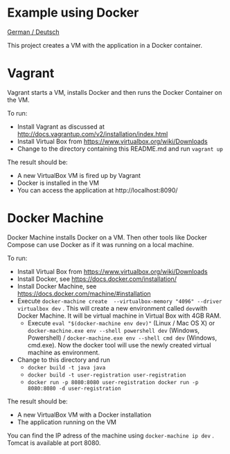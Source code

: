 Example using Docker
==============

[German / Deutsch](LIESMICH.md)

This project creates a VM with the application in a Docker
container.


# Vagrant

Vagrant starts a VM, installs Docker and then runs the Docker
Container on the VM.

To run:

- Install Vagrant as discussed at
  http://docs.vagrantup.com/v2/installation/index.html
- Install Virtual Box from https://www.virtualbox.org/wiki/Downloads
- Change to the directory containing this README.md and run `vagrant
   up`

The result should be:

- A new VirtualBox VM is fired up by Vagrant
- Docker is installed in the VM
- You can access the application at http://localhost:8090/

# Docker Machine

Docker Machine installs Docker on a VM. Then other tools like Docker
Compose can use Docker as if it was running on a local machine.

To run:

- Install Virtual Box from https://www.virtualbox.org/wiki/Downloads
- Install Docker, see https://docs.docker.com/installation/
- Install Docker Machine, see https://docs.docker.com/machine/#installation
- Execute `docker-machine create  --virtualbox-memory "4096" --driver
  virtualbox dev` . This will create a new environment called `dev`with Docker
  Machine. It will be virtual machine in Virtual Box with 4GB RAM.
  - Execute `eval "$(docker-machine env dev)"` (Linux / Mac OS X) or
    `docker-machine.exe env --shell powershell dev` (Windows,
    Powershell) /  `docker-machine.exe env --shell cmd dev` (Windows,
    cmd.exe). Now the docker tool will use the newly created virtual
    machine as environment.
- Change to this directory and run
  - `docker build -t java java`
  - `docker build -t user-registration user-registration`
  - `docker run -p 8080:8080 user-registration docker run -p 8080:8080
    -d user-registration`

The result should be:

- A new VirtualBox VM with a Docker installation
- The application running on the VM

You can find the IP adress of the machine using `docker-machine ip
dev` . Tomcat is available at port 8080.
